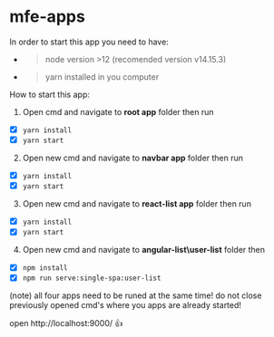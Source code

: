 # mfe-apps

In order to start this app you need to have:  
- > node version >12 (recomended version v14.15.3) 
- > yarn installed in you computer

How to start this app:

1. Open cmd and navigate to **root app** folder then run
  - [x] `yarn install`
  - [x] `yarn start`
2. Open new cmd and navigate to **navbar app** folder then run
  - [x] `yarn install`
  - [x] `yarn start`
3. Open new cmd and navigate to **react-list app** folder then run
  - [x] `yarn install`
  - [x] `yarn start`
4. Open new cmd and navigate to **angular-list\user-list** folder then
  - [x] `npm install` 
  - [x] `npm run serve:single-spa:user-list`
  
 (note) all four apps need to be runed at the same time! do not close previously opened cmd's where you apps are already started!
 
 open http://localhost:9000/ :+1:
